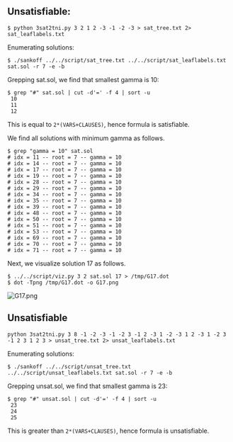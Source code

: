 ## Unsatisfiable:

```
$ python 3sat2tni.py 3 2 1 2 -3 -1 -2 -3 > sat_tree.txt 2>
sat_leaflabels.txt
```

Enumerating solutions:

```
$ ./sankoff ../../script/sat_tree.txt ../../script/sat_leaflabels.txt sat.sol -r 7 -e -b
```

Grepping sat.sol, we find that smallest gamma is 10:

```
$ grep "#" sat.sol | cut -d'=' -f 4 | sort -u
 10
 11
 12
```

This is equal to `2*(VARS+CLAUSES)`, hence formula is satisfiable.

We find all solutions with minimum gamma as follows.

```
$ grep "gamma = 10" sat.sol
# idx = 11 -- root = 7 -- gamma = 10
# idx = 14 -- root = 7 -- gamma = 10
# idx = 17 -- root = 7 -- gamma = 10
# idx = 19 -- root = 7 -- gamma = 10
# idx = 28 -- root = 7 -- gamma = 10
# idx = 29 -- root = 7 -- gamma = 10
# idx = 34 -- root = 7 -- gamma = 10
# idx = 35 -- root = 7 -- gamma = 10
# idx = 39 -- root = 7 -- gamma = 10
# idx = 48 -- root = 7 -- gamma = 10
# idx = 50 -- root = 7 -- gamma = 10
# idx = 51 -- root = 7 -- gamma = 10
# idx = 53 -- root = 7 -- gamma = 10
# idx = 69 -- root = 7 -- gamma = 10
# idx = 70 -- root = 7 -- gamma = 10
# idx = 71 -- root = 7 -- gamma = 10
```

Next, we visualize solution 17 as follows.

```
$ ../../script/viz.py 3 2 sat.sol 17 > /tmp/G17.dot
$ dot -Tpng /tmp/G17.dot -o G17.png
```

![G17.png](G17.png)

## Unsatisfiable

```
python 3sat2tni.py 3 8 -1 -2 -3 -1 -2 3 -1 2 -3 1 -2 -3 1 2 -3 1 -2 3 -1 2 3 1 2 3 > unsat_tree.txt 2> unsat_leaflabels.txt
```

Enumerating solutions:

```
$ ./sankoff ../../script/unsat_tree.txt ../../script/unsat_leaflabels.txt sat.sol -r 7 -e -b
```

Grepping unsat.sol, we find that smallest gamma is 23:

```
$ grep "#" unsat.sol | cut -d'=' -f 4 | sort -u
 23
 24
 25
```

This is greater than `2*(VARS+CLAUSES)`, hence formula is unsatisfiable.
